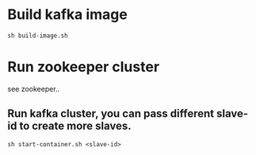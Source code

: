 # Build kafka image
```
sh build-image.sh
```

# Run zookeeper cluster
see zookeeper..

## Run kafka cluster, you can pass different slave-id to create more slaves.
```
sh start-container.sh <slave-id>
```

